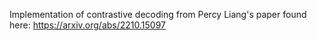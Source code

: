Implementation of contrastive decoding from Percy Liang's paper found here: https://arxiv.org/abs/2210.15097
